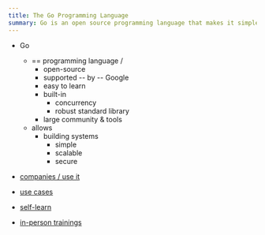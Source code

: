 ```yaml
---
title: The Go Programming Language
summary: Go is an open source programming language that makes it simple to build secure, scalable systems.
---
```


* Go
  * == programming language /
    * open-source
    * supported -- by -- Google
    * easy to learn
    * built-in
      * concurrency
      * robust standard library
    * large community & tools
  * allows
    * building systems
      * simple
      * scalable
      * secure

* [companies / use it](solutions)

* [use cases](solutions/Use%20Cases)

* [self-learn](menus.yaml)
* [in-person trainings](learn/training.yaml)
